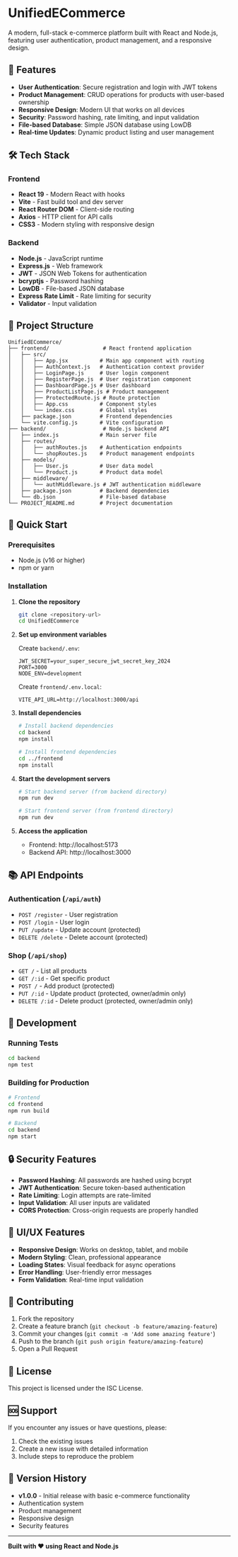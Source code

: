 # UnifiedECommerce

A modern, full-stack e-commerce platform built with React and Node.js, featuring user authentication, product management, and a responsive design.

## 🚀 Features

- **User Authentication**: Secure registration and login with JWT tokens
- **Product Management**: CRUD operations for products with user-based ownership
- **Responsive Design**: Modern UI that works on all devices
- **Security**: Password hashing, rate limiting, and input validation
- **File-based Database**: Simple JSON database using LowDB
- **Real-time Updates**: Dynamic product listing and user management

## 🛠️ Tech Stack

### Frontend
- **React 19** - Modern React with hooks
- **Vite** - Fast build tool and dev server
- **React Router DOM** - Client-side routing
- **Axios** - HTTP client for API calls
- **CSS3** - Modern styling with responsive design

### Backend
- **Node.js** - JavaScript runtime
- **Express.js** - Web framework
- **JWT** - JSON Web Tokens for authentication
- **bcryptjs** - Password hashing
- **LowDB** - File-based JSON database
- **Express Rate Limit** - Rate limiting for security
- **Validator** - Input validation

## 📁 Project Structure

```
UnifiedECommerce/
├── frontend/                 # React frontend application
│   ├── src/
│   │   ├── App.jsx          # Main app component with routing
│   │   ├── AuthContext.js   # Authentication context provider
│   │   ├── LoginPage.js     # User login component
│   │   ├── RegisterPage.js  # User registration component
│   │   ├── DashboardPage.js # User dashboard
│   │   ├── ProductListPage.js # Product management
│   │   ├── ProtectedRoute.js # Route protection
│   │   ├── App.css          # Component styles
│   │   └── index.css        # Global styles
│   ├── package.json         # Frontend dependencies
│   └── vite.config.js       # Vite configuration
├── backend/                  # Node.js backend API
│   ├── index.js             # Main server file
│   ├── routes/
│   │   ├── authRoutes.js    # Authentication endpoints
│   │   └── shopRoutes.js    # Product management endpoints
│   ├── models/
│   │   ├── User.js          # User data model
│   │   └── Product.js       # Product data model
│   ├── middleware/
│   │   └── authMiddleware.js # JWT authentication middleware
│   ├── package.json         # Backend dependencies
│   └── db.json              # File-based database
└── PROJECT_README.md        # Project documentation
```

## 🚀 Quick Start

### Prerequisites
- Node.js (v16 or higher)
- npm or yarn

### Installation

1. **Clone the repository**
   ```bash
   git clone <repository-url>
   cd UnifiedECommerce
   ```

2. **Set up environment variables**
   
   Create `backend/.env`:
   ```env
   JWT_SECRET=your_super_secure_jwt_secret_key_2024
   PORT=3000
   NODE_ENV=development
   ```
   
   Create `frontend/.env.local`:
   ```env
   VITE_API_URL=http://localhost:3000/api
   ```

3. **Install dependencies**
   ```bash
   # Install backend dependencies
   cd backend
   npm install
   
   # Install frontend dependencies
   cd ../frontend
   npm install
   ```

4. **Start the development servers**
   ```bash
   # Start backend server (from backend directory)
   npm run dev
   
   # Start frontend server (from frontend directory)
   npm run dev
   ```

5. **Access the application**
   - Frontend: http://localhost:5173
   - Backend API: http://localhost:3000

## 📚 API Endpoints

### Authentication (`/api/auth`)
- `POST /register` - User registration
- `POST /login` - User login
- `PUT /update` - Update account (protected)
- `DELETE /delete` - Delete account (protected)

### Shop (`/api/shop`)
- `GET /` - List all products
- `GET /:id` - Get specific product
- `POST /` - Add product (protected)
- `PUT /:id` - Update product (protected, owner/admin only)
- `DELETE /:id` - Delete product (protected, owner/admin only)

## 🔧 Development

### Running Tests
```bash
cd backend
npm test
```

### Building for Production
```bash
# Frontend
cd frontend
npm run build

# Backend
cd backend
npm start
```

## 🔒 Security Features

- **Password Hashing**: All passwords are hashed using bcrypt
- **JWT Authentication**: Secure token-based authentication
- **Rate Limiting**: Login attempts are rate-limited
- **Input Validation**: All user inputs are validated
- **CORS Protection**: Cross-origin requests are properly handled

## 🎨 UI/UX Features

- **Responsive Design**: Works on desktop, tablet, and mobile
- **Modern Styling**: Clean, professional appearance
- **Loading States**: Visual feedback for async operations
- **Error Handling**: User-friendly error messages
- **Form Validation**: Real-time input validation

## 🤝 Contributing

1. Fork the repository
2. Create a feature branch (`git checkout -b feature/amazing-feature`)
3. Commit your changes (`git commit -m 'Add some amazing feature'`)
4. Push to the branch (`git push origin feature/amazing-feature`)
5. Open a Pull Request

## 📝 License

This project is licensed under the ISC License.

## 🆘 Support

If you encounter any issues or have questions, please:
1. Check the existing issues
2. Create a new issue with detailed information
3. Include steps to reproduce the problem

## 🔄 Version History

- **v1.0.0** - Initial release with basic e-commerce functionality
- Authentication system
- Product management
- Responsive design
- Security features

---

**Built with ❤️ using React and Node.js** 